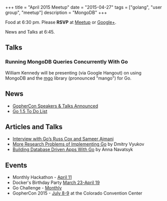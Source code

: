 +++
title = "April 2015 Meetup"
date = "2015-04-27"
tags = ["golang", "user group", "meetup"]
description = "MongoDB"
+++

Food at 6:30 pm. Please **RSVP** at [Meetup](http://www.meetup.com/startupedmonton/events/220969079/) or [Google+](https://plus.google.com/events/c5ii4ngm4aurooekn4f6ckf96qo?authkey=CJ3cutmilNakMg).

News and Talks at 6:45.

## Talks

### Running MongoDB Queries Concurrently With Go

William Kennedy will be presenting (via Google Hangout) on using MongoDB and the [mgo](https://labix.org/mgo) library (pronounced "mango") for Go.

## News

* [GopherCon Speakers & Talks Announced](http://blog.gopheracademy.com/)
* [Go 1.5 To Do List](http://golang.org/s/go15todo)

## Articles and Talks

* [Interview with Go’s Russ Cox and Sameer Ajmani](http://www.pl-enthusiast.net/2015/03/25/interview-with-gos-russ-cox-and-sameer-ajmani/)
* [More Research Problems of Implementing Go](http://go-talks.appspot.com/github.com/golang/talks/2014/research2.slide#1) by Dmitry Vyukov
* [Building Database Driven Apps With Go](https://vividcortex.com/blog/2015/03/25/building-your-first-database-sql-program/) by Anna Navatsyk 

## Events

* Monthly Hackathon - [April 11](http://www.meetup.com/startupedmonton/events/220888016/)
* Docker's Birthday Party [March 23-April 19](http://docker.party/)
* Go Challenge - [Monthly](http://golang-challenge.com/)
* GopherCon 2015 - [July 8-9](http://www.gophercon.com/) at the Colorado Convention Center

